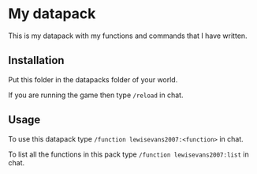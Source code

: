 # My datapack

This is my datapack with my functions and commands that I have written.

## Installation

Put this folder in the datapacks folder of your world.

If you are running the game then type `/reload` in chat.

## Usage

To use this datapack type `/function lewisevans2007:<function>` in chat.

To list all the functions in this pack type `/function lewisevans2007:list` in chat.
